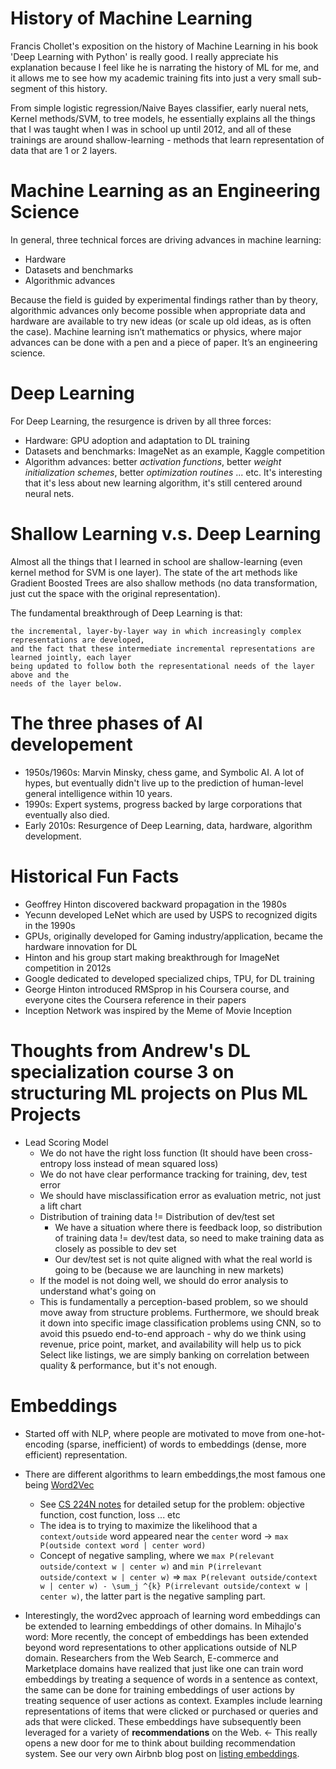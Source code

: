 # History of Machine Learning

Francis Chollet's exposition on the history of Machine Learning in his book 'Deep Learning with Python' is really good. I really appreciate his explanation because I feel like he is narrating the history of ML for me, and it allows me to see how my academic training fits into just a very small sub-segment of this history.

From simple logistic regression/Naive Bayes classifier, early nueral nets, Kernel methods/SVM, to tree models, he essentially explains all the things that I was taught when I was in school up until 2012, and all of these trainings are around shallow-learning - methods that learn representation of data that are 1 or 2 layers.

# Machine Learning as an Engineering Science

In general, three technical forces are driving advances in machine learning:

* Hardware
* Datasets and benchmarks
* Algorithmic advances

Because the field is guided by experimental findings rather than by theory, algorithmic advances only become possible when appropriate data and hardware are available to try new ideas (or scale up old ideas, as is often the case). Machine learning isn’t mathematics or physics, where major advances can be done with a pen and a piece of paper. It’s an engineering science.

# Deep Learning

For Deep Learning, the resurgence is driven by all three forces:

* Hardware: GPU adoption and adaptation to DL training
* Datasets and benchmarks: ImageNet as an example, Kaggle competition
* Algorithm advances: better _activation functions_, better _weight initialization schemes_, better _optimization routines_ ... etc. It's interesting that it's less about new learning algorithm, it's still centered around neural nets.

# Shallow Learning v.s. Deep Learning

Almost all the things that I learned in school are shallow-learning (even kernel method for SVM is one layer). The state of the art methods like Gradient Boosted Trees are also shallow methods (no data transformation, just cut the space with the original representation). 

The fundamental breakthrough of Deep Learning is that:


```
the incremental, layer-by-layer way in which increasingly complex representations are developed,
and the fact that these intermediate incremental representations are learned jointly, each layer
being updated to follow both the representational needs of the layer above and the
needs of the layer below. 
```

# The three phases of AI developement

* 1950s/1960s: Marvin Minsky, chess game, and Symbolic AI. A lot of hypes, but eventually didn't live up to the prediction of human-level general intelligence within 10 years.
* 1990s: Expert systems, progress backed by large corporations that eventually also died.
* Early 2010s: Resurgence of Deep Learning, data, hardware, algorithm development. 

# Historical Fun Facts

* Geoffrey Hinton discovered backward propagation in the 1980s
* Yecunn developed LeNet which are used by USPS to recognized digits in the 1990s
* GPUs, originally developed for Gaming industry/application, became the hardware innovation for DL
* Hinton and his group start making breakthrough for ImageNet competition in 2012s
* Google dedicated to developed specialized chips, TPU, for DL training
* George Hinton introduced RMSprop in his Coursera course, and everyone cites the Coursera reference in their papers
* Inception Network was inspired by the Meme of Movie Inception

# Thoughts from Andrew's DL specialization course 3 on structuring ML projects on Plus ML Projects

* Lead Scoring Model
	- We do not have the right loss function (It should have been cross-entropy loss instead of mean squared loss)
	- We do not have clear performance tracking for training, dev, test error
	- We should have misclassification error as evaluation metric, not just a lift chart
	- Distribution of training data != Distribution of dev/test set
		- We have a situation where there is feedback loop, so distribution of training data != dev/test data, so need to make training data as closely as possible to dev set
		- Our dev/test set is not quite aligned with what the real world is going to be (because we are launching in new markets)
	- If the model is not doing well, we should do error analysis to understand what's going on
	- This is fundamentally a perception-based problem, so we should move away from structure problems. Furthermore, we should break it down into specific image classification problems using CNN, so to avoid this psuedo end-to-end approach - why do we think using revenue, price point, market, and availability will help us to pick Select like listings, we are simply banking on correlation between quality & performance, but it's not enough.

# Embeddings

* Started off with NLP, where people are motivated to move from one-hot-encoding (sparse, inefficient) of words to embeddings (dense, more efficient) representation.

* There are different algorithms to learn embeddings,the most famous one being [Word2Vec](https://papers.nips.cc/paper/5021-distributed-representations-of-words-and-phrases-and-their-compositionality.pdf)
	* See [CS 224N notes](http://web.stanford.edu/class/cs224n/lectures/lecture2.pdf) for detailed setup for the problem: objective function, cost function, loss ... etc
	* The idea is to trying to maximize the likelihood that a `context/outside` word appeared near the `center` word -> `max P(outside context word | center word)`
	* Concept of negative sampling, where we `max P(relevant outside/context w | center w)` and `min P(irrelevant outside/context w | center w)` => `max P(relevant outside/context w | center w) - \sum_j ^{k} P(irrelevant outside/context w | center w)`, the latter part is the negative sampling part.

* Interestingly, the word2vec approach of learning word embeddings can be extended to learning embeddings of other domains. In Mihajlo's word: More recently, the concept of embeddings has been extended beyond word representations to other applications outside of NLP domain. Researchers from the Web Search, E-commerce and Marketplace domains have realized that just like one can train word embeddings by treating a sequence of words in a sentence as context, the same can be done for training embeddings of user actions by treating sequence of user actions as context. Examples include learning representations of items that were clicked or purchased or queries and ads that were clicked. These embeddings have subsequently been leveraged for a variety of **recommendations** on the Web. <- This really opens a new door for me to think about building recommendation system. See our very own Airbnb blog post on [listing embeddings](https://medium.com/airbnb-engineering/listing-embeddings-for-similar-listing-recommendations-and-real-time-personalization-in-search-601172f7603e).